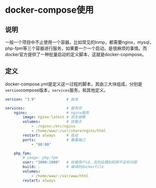 # docker-compose使用

## 说明
一般一个项目中不止使用一个容器，比如常见的lnmp，都需要nginx，mysql，php-fpm等三个容器进行服务，如果要一个一个启动，是很麻烦的事情。而docker官方提供了一种批量启动的定义脚本，这就是docker-copmpose。

## 定义
docker-compose.yml是定义这一过程的脚本，其由三大块组成，分别是`version`compose版本，`services`服务，和其他定义。  
```yml
version: "3.9"              # 版本

services:                   # 服务项
    nginx:                  # nginx服务
        image: nginx:latest # 派生镜像
        volumes:            # 挂载点
            - ./nginx:/etc/nginx
            - /home/www/:/usr/share/nginx/html
        restart: always     # 启动
        ports:              # 暴露端口
            - "80:80"

    php_fpm:
        # image: php:fpm
        user: "1000:1000"   # 挂载用户id，否则会遇到权限不足的问题
        build: .            # 编译的dockerfile
        volumes: 
            - /home/www/:/var/www/html
        restart: always
```